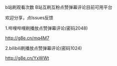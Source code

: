 
b站刷观看次数 B站互刷互粉点赞弹幕评论目前可用平台

欢迎分享，点Issues反馈


1.哔哩哔哩刷播放点赞弹幕评论(密码2048)

http://g8e.cn/mq4M7



2.bilibili刷播放点赞弹幕评论(密码1024)

http://g8e.cn/YxWWt
